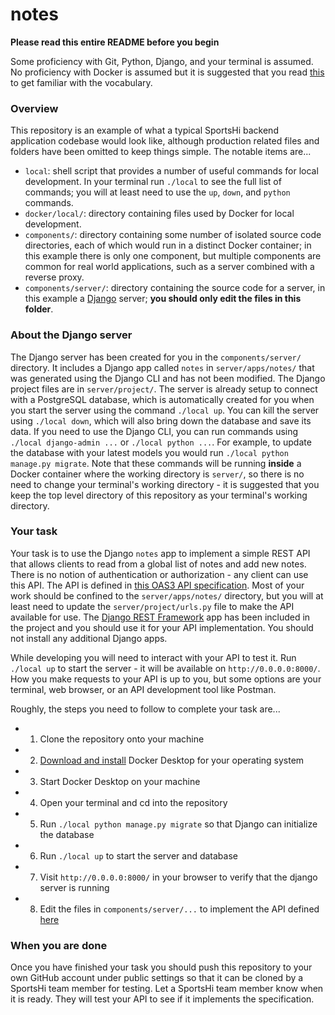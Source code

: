 # notes

**Please read this entire README before you begin**

Some proficiency with Git, Python, Django, and your terminal is assumed. No proficiency with Docker is assumed but it is suggested that you read [this](https://docs.docker.com/engine/docker-overview/) to get familiar with the vocabulary.

### Overview

This repository is an example of what a typical SportsHi backend application codebase would look like, although production related files and folders have been omitted to keep things simple. The notable items are...
- `local`: shell script that provides a number of useful commands for local development. In your terminal run `./local` to see the full list of commands; you will at least need to use the `up`, `down`, and `python` commands.
- `docker/local/`: directory containing files used by Docker for local development.
- `components/`: directory containing some number of isolated source code directories, each of which would run in a distinct Docker container; in this example there is only one component, but multiple components are common for real world applications, such as a server combined with a reverse proxy.
- `components/server/`: directory containing the source code for a server, in this example a [Django](https://www.djangoproject.com/) server; **you should only edit the files in this folder**.

### About the Django server

The Django server has been created for you in the `components/server/` directory. It includes a Django app called `notes` in `server/apps/notes/` that was generated using the Django CLI and has not been modified. The Django project files are in  `server/project/`. The server is already setup to connect with a PostgreSQL database, which is automatically created for you when you start the server using the command `./local up`. You can kill the server using `./local down`, which will also bring down the database and save its data. If you need to use the Django CLI, you can run commands using `./local django-admin ...` or `./local python ...`. For example, to update the database with your latest models you would run `./local python manage.py migrate`. Note that these commands will be running **inside** a Docker container where the working directory is `server/`, so there is no need to change your terminal's working directory - it is suggested that you keep the top level directory of this repository as your terminal's working directory.

### Your task

Your task is to use the Django `notes` app to implement a simple REST API that allows clients to read from a global list of notes and add new notes. There is no notion of authentication or authorization - any client can use this API. The API is defined in [this OAS3 API specification](https://app.swaggerhub.com/apis/sportshi-team/notes/1.0). Most of your work should be confined to the `server/apps/notes/` directory, but you will at least need to update the `server/project/urls.py` file to make the API available for use. The [Django REST Framework](https://www.django-rest-framework.org/) app has been included in the project and you should use it for your API implementation. You should not install any additional Django apps.

While developing you will need to interact with your API to test it. Run `./local up` to start the server - it will be available on `http://0.0.0.0:8000/`. How you make requests to your API is up to you, but some options are your terminal, web browser, or an API development tool like Postman.

Roughly, the steps you need to follow to complete your task are...

- 1) Clone the repository onto your machine
- 2) [Download and install](https://www.docker.com/products/docker-desktop) Docker Desktop for your operating system
- 3) Start Docker Desktop on your machine
- 4) Open your terminal and cd into the repository
- 5) Run `./local python manage.py migrate` so that Django can initialize the database
- 6) Run `./local up` to start the server and database
- 7) Visit `http://0.0.0.0:8000/` in your browser to verify that the django server is running
- 8) Edit the files in `components/server/...` to implement the API defined [here](https://app.swaggerhub.com/apis/sportshi-team/notes/1.0)

### When you are done

 Once you have finished your task you should push this repository to your own GitHub account under public settings so that it can be cloned by a SportsHi team member for testing. Let a SportsHi team member know when it is ready. They will test your API to see if it implements the specification.
